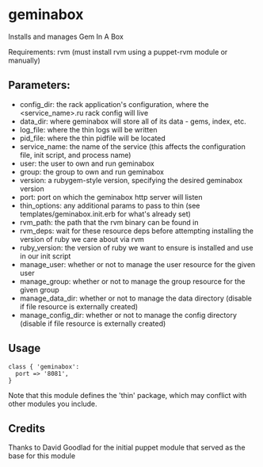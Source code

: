 # geminabox

Installs and manages Gem In A Box

Requirements: rvm (must install rvm using a puppet-rvm module or manually)

## Parameters:

* config_dir:   the rack application's configuration, where the <service_name>.ru rack config will live
* data_dir:     where geminabox will store all of its data - gems, index, etc.
* log_file:     where the thin logs will be written
* pid_file:     where the thin pidfile will be located
* service_name: the name of the service (this affects the configuration file, init script, and process name)
* user:         the user to own and run geminabox
* group:        the group to own and run geminabox
* version:      a rubygem-style version, specifying the desired geminabox version
* port:         port on which the geminabox http server will listen
* thin_options: any additional params to pass to thin (see templates/geminabox.init.erb for what's already set)
* rvm_path:     the path that the rvm binary can be found in
* rvm_deps:     wait for these resource deps before attempting installing the version of ruby we care about via rvm
* ruby_version: the version of ruby we want to ensure is installed and use in our init script
* manage_user:  whether or not to manage the user resource for the given user
* manage_group: whether or not to manage the group resource for the given group
* manage_data_dir: whether or not to manage the data directory (disable if file resource is externally created)
* manage_config_dir: whether or not to manage the config directory (disable if file resource is externally created)

## Usage

    class { 'geminabox':
      port => '8081',
    }

Note that this module defines the 'thin' package, which may conflict with other modules you include.

## Credits

Thanks to David Goodlad for the initial puppet module that served as the base for this module

